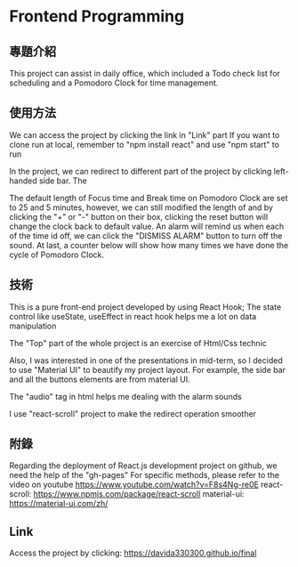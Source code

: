 # Frontend Programming
## 專題介紹
This project can assist in daily office, which included a Todo check list for scheduling and a Pomodoro Clock for time management. 

## 使用方法
We can access the project by clicking the link in "Link" part
If you want to clone run at local, remember to "npm install react" and use "npm start" to run

In the project, we can redirect to different part of the project by clicking left-handed side bar. The



The default length of Focus time and Break time on Pomodoro Clock are set to 25 and 5 minutes, however, we can still modified the length of and  by clicking the "+" or "-" button on their box, clicking the reset button will change the clock back to default value. An alarm will remind us when each of the time id off, we can click the "DISMISS ALARM" button to turn off the sound. At last, a counter below will show how many times we have done the cycle of Pomodoro Clock. 

## 技術
This is a pure front-end project developed by using React Hook; The state control like useState, useEffect in react hook helps me a lot on data manipulation

The "Top" part of the whole project is an exercise of Html/Css technic

Also, I was interested in one of the presentations in mid-term, so I decided to use "Material UI" to beautify my project layout. For example, the side bar and all the buttons elements are from material UI.

The "audio" tag in html helps me dealing with the alarm sounds  

I use "react-scroll" project to make the redirect operation smoother 

## 附錄
Regarding the deployment of React.js development project on github, we need the help of the "gh-pages"
For specific methods, please refer to the video on youtube
https://www.youtube.com/watch?v=F8s4Ng-re0E
react-scroll:
https://www.npmjs.com/package/react-scroll
material-ui:
https://material-ui.com/zh/

## Link 
Access the project by clicking:
https://davida330300.github.io/final